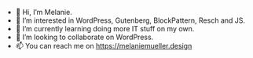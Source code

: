 - 👋 Hi, I’m Melanie.
- 👀 I’m interested in WordPress, Gutenberg, BlockPattern, Resch and JS.
- 🌱 I’m currently learning doing more IT stuff on my own.
- 💞️ I’m looking to collaborate on WordPress.
- 📫 You can reach me on https://melaniemueller.design

<!---
melaniemuellerdesign/melaniemuellerdesign is a ✨ special ✨ repository because its `README.md` (this file) appears on your GitHub profile.
You can click the Preview link to take a look at your changes.
--->
